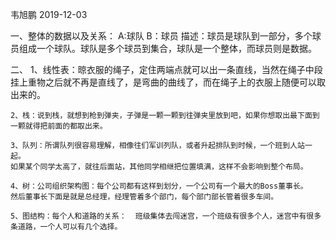 韦旭鹏
2019-12-03


一、整体的数据以及关系：
A:球队  B：球员
描述：球员是球队到一部分，多个球员组成一个球队。球队是多个球员到集合，球队是一个整体，而球员则是数据。


二、 1、线性表：晾衣服的绳子，定住两端点就可以出一条直线，当然在绳子中段挂上重物之后就不再是直线了，是弯曲的曲线了，而在绳子上的衣服上随便可以取出来的。

    2、栈：说到栈，就想到枪到弹夹，子弹是一颗一颗到往弹夹里放到吧，如果你想取出最下面到一颗就得把前面的都取出来。

    3、队列：所谓队列很容易理解，相像往们军训列队，或者升起排队到时候，一个班到人站一起。
    如果某个同学太高了，就往后面站，其他同学相继把位置填满，这样不会影响到整个布局。

    4、树：公司组织架构图：每个公司都有这样到划分，一个公司有一个最大的Boss董事长。
    然后董事长下面是就是总经理，经理管着多个部门，每个部门部长管着很多车间。

    5、图结构：每个人和道路的关系：  班级集体去闯迷宫，一个班级有很多个人，迷宫中有很多条道路，一个人可以有几个选择。
   
